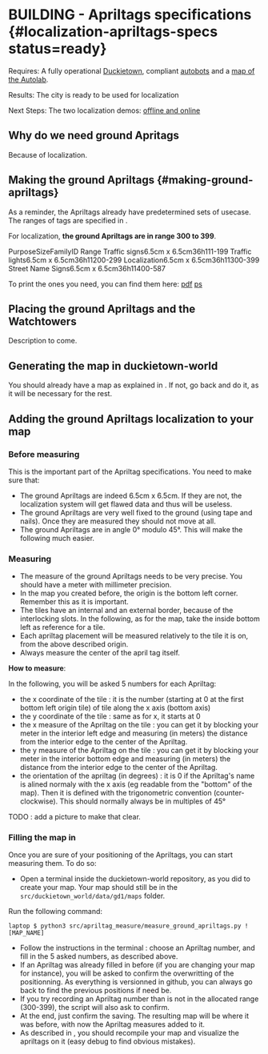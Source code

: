 # BUILDING - Apriltags specifications {#localization-apriltags-specs status=ready}

<div class='requirements' markdown="1">

Requires: A fully operational [Duckietown](+opmanual_duckietown#duckietowns), compliant [autobots](#autolab-autobot-specs) and a [map of the Autolab](#autolab-map-making).

Results: The city is ready to be used for localization

Next Steps: The two localization demos: [offline and online](#localization-demo)
</div>

## Why do we need ground Apritags

Because of localization.

## Making the ground Apriltags {#making-ground-apriltags}

As a reminder, the Apriltags already have predetermined sets of usecase. The ranges of tags are specified in [](#tab:tag-ranges).

For localization, **the ground Apriltags are in range 300 to 399**.

<col4 figure-id="tab:tag-ranges" figure-caption="Apriltag ID ranges">
    <span>Purpose</span><span>Size</span><span>Family</span><span>ID Range</span>
    <span>Traffic signs</span><span>6.5cm x 6.5cm</span><span>36h11</span><span>1-199</span>
    <span>Traffic lights</span><span>6.5cm x 6.5cm</span><span>36h11</span><span>200-299</span>
    <span>Localization</span><span>6.5cm x 6.5cm</span><span>36h11</span><span>300-399</span>
    <span>Street Name Signs</span><span>6.5cm x 6.5cm</span><span>36h11</span><span>400-587</span>
</col4>

To print the ones you need, you can find them here: [pdf](https://github.com/duckietown/Software/blob/master18/catkin_ws/src/20-indefinite-navigation/apriltags_ros/signs_and_tags/tag36h11.pdf) [ps](https://github.com/duckietown/Software/blob/master18/catkin_ws/src/20-indefinite-navigation/apriltags_ros/signs_and_tags/tag36h11.ps)

## Placing the ground Apriltags and the Watchtowers

Description to come.

## Generating the map in duckietown-world

You should already have a map as explained in [](#autolab-map-making). If not, go back and do it, as it will be necessary for the rest.

## Adding the ground Apriltags localization to your map

### Before measuring

This is the important part of the Apriltag specifications. You need to make sure that:

* The ground Apriltags are indeed 6.5cm x 6.5cm. If they are not, the localization system will get flawed data and thus will be useless.
* The ground Apriltags are very well fixed to the ground (using tape and nails). Once they are measured they should not move at all.
* The ground Apriltags are in angle 0° modulo 45°. This will make the following much easier.


### Measuring

* The measure of the ground Apriltags needs to be very precise. You should have a meter with millimeter precision. 
* In the map you created before, the origin is the bottom left corner. Remember this as it is important.
* The tiles have an internal and an external border, because of the interlocking slots. In the following, as for the map, take the inside bottom left as reference for a tile.
* Each apriltag placement will be measured relatively to the tile it is on, from the above described origin.
* Always measure the center of the april tag itself.

**How to measure**:

In the following, you will be asked 5 numbers for each Apriltag:

* the x coordinate of the tile : it is the number (starting at 0 at the first bottom left origin tile) of tile along the x axis (bottom axis)
* the y coordinate of the tile : same as for x, it starts at 0
* the x measure of the Apriltag on the tile : you can get it by blocking your meter in the interior left edge and measuring (in meters) the distance from the interior edge to the center of the Apriltag.
* the y measure of the Apriltag on the tile : you can get it by blocking your meter in the interior bottom edge and measuring (in meters) the distance from the interior edge to the center of the Apriltag.
* the orientation of the apriltag (in degrees) : it is 0 if the Apriltag's name is alined normaly with the x axis (eg readable from the "bottom" of the map). Then it is defined with the trigonometric convention (counter-clockwise). This should normally always be in multiples of 45°

TODO : add a picture to make that clear.

### Filling the map in

Once you are sure of your positioning of the Apriltags, you can start measuring them. To do so:

* Open a terminal inside the duckietown-world repository, as you did to create your map. Your map should still be in the `src/duckietown_world/data/gd1/maps` folder.

Run the following command:    

    laptop $ python3 src/apriltag_measure/measure_ground_apriltags.py ![MAP_NAME]


* Follow the instructions in the terminal : choose an Apriltag number, and fill in the 5 asked numbers, as described above.
* If an Apriltag was already filled in before (if you are changing your map for instance), you will be asked to confirm the overwritting of the positionning. As everything is versionned in github, you can always go back to find the previous positions if need be.
* If you try recording an Apriltag number than is not in the allocated range (300-399), the script will also ask to confirm.
* At the end, just confirm the saving. The resulting map will be where it was before, with now the Apriltag measures added to it.
* As described in [](#autolab-map-making), you should recompile your map and visualize the apriltags on it (easy debug to find obvious mistakes).

